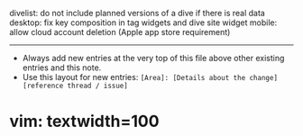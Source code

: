 divelist: do not include planned versions of a dive if there is real data
desktop: fix key composition in tag widgets and dive site widget
mobile: allow cloud account deletion (Apple app store requirement)

---
* Always add new entries at the very top of this file above other existing entries and this note.
* Use this layout for new entries: `[Area]: [Details about the change] [reference thread / issue]`
# vim: textwidth=100
